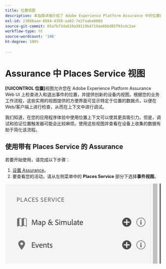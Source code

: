 ```yaml
---
title: 位置视图
description: 本指南详细介绍了 Adobe Experience Platform Assurance 中的位置视图的信息。
exl-id: 23086aae-8894-4350-aa02-7e2faabe000d
source-git-commit: 05a7b73da610a30119b4719ae6b6d85f93cdc2ae
workflow-type: ht
source-wordcount: '146'
ht-degree: 100%

---
```


# Assurance 中 Places Service 视图

**[!UICONTROL 位置]**&#x200B;视图允许您在 Adobe Experience Platform Assurance Web UI 上检查进入和退出事件的位置，并提供创新的设备内视图。根据您的业务工作流程，这些实用的视图提供的方便界面可显示特定于位置的数据点，以便在 Web/客户端上进行检查，从而在上下文中进行调试。

我们知道，在您的应用程序体验中使用位置上下文可以使其更具吸引力。但是，调试和验证位置触发器可能会比较麻烦。使用这些视图并查看在设备上收集的数据有助于简化该流程。

## 使用带有 Places Service 的 Assurance

若要开始使用，请完成以下步骤：

1. [设置 Assurance](../tutorials/implement-assurance.md)。
2. 要查看您的活动，请从左侧菜单中的 **Places Service** 部分下选择&#x200B;**事件视图**。

![](./images/places-service/places-view.png)
